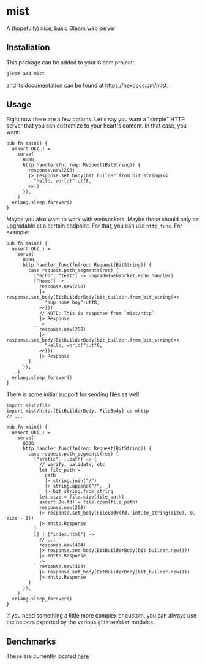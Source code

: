 # mist

A (hopefully) nice, basic Gleam web server

## Installation

This package can be added to your Gleam project:

```sh
gleam add mist
```

and its documentation can be found at <https://hexdocs.pm/mist>.

## Usage

Right now there are a few options.  Let's say you want a "simple" HTTP server
that you can customize to your heart's content.  In that case, you want:

```gleam
pub fn main() {
  assert Ok(_) =
    serve(
      8080,
      http.handler(fn(_req: Request(BitString)) {
        response.new(200)
        |> response.set_body(bit_builder.from_bit_string(<<
          "hello, world!":utf8,
        >>))
      }),
    )
  erlang.sleep_forever()
}
```

Maybe you also want to work with websockets.  Maybe those should only be
upgradable at a certain endpoint.  For that, you can use `http_func`.
For example:

```gleam
pub fn main() {
  assert Ok(_) =
    serve(
      8080,
      http.handler_func(fn(req: Request(BitString)) {
        case request.path_segments(req) {
          ["echo", "test"] -> Upgrade(websocket.echo_handler)
          ["home"] ->
            response.new(200)
            |> response.set_body(BitBuilderBody(bit_builder.from_bit_string(<<
              "sup home boy":utf8,
            >>)))
            // NOTE: This is response from `mist/http`
            |> Response
          _ ->
            response.new(200)
            |> response.set_body(BitBuilderBody(bit_builder.from_bit_string(<<
              "Hello, world!":utf8,
            >>)))
            |> Response
        }
      }),
    )
  erlang.sleep_forever()
}
```

There is some initial support for sending files as well:

```gleam
import mist/file
import mist/http.{BitBuilderBody, FileBody} as mhttp
// ...

pub fn main() {
  assert Ok(_) =
    serve(
      8080,
      http.handler_func(fn(req: Request(BitString)) {
        case request.path_segments(req) {
          ["static", ..path] -> {
            // verify, validate, etc
            let file_path =
              path
              |> string.join("/")
              |> string.append("/", _)
              |> bit_string.from_string
            let size = file.size(file_path)
            assert Ok(fd) = file.open(file_path)
            response.new(200)
            |> response.set_body(FileBody(fd, int.to_string(size), 0, size - 1))
            |> mhttp.Response
          }
          [] | ["index.html"] ->
            // ...
            response.new(404)
            |> response.set_body(BitBuilderBody(bit_builder.new()))
            |> mhttp.Response
          _ ->
            response.new(404)
            |> response.set_body(BitBuilderBody(bit_builder.new()))
            |> mhttp.Response
        }
      }),
    )
  erlang.sleep_forever()
}
```

If you need something a little more complex or custom, you can always use the
helpers exported by the various `glisten`/`mist` modules.

## Benchmarks

These are currently located [here](https://github.com/rawhat/http-benchmarks)
